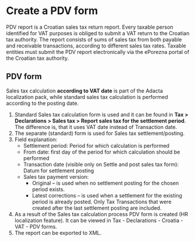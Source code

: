 # Create a PDV form 

PDV report is a Croatian sales tax return report. Every taxable person identified for VAT purposes is obliged to submit a VAT return to the Croatian tax authority. The report consists of sums of sales tax from both payable and receivable transactions, according to different sales tax rates. Taxable entities must submit the PDV report electronically via the ePorezna portal of the Croatian tax authority.

## PDV form

Sales tax calculation **according to VAT date** is part of the Adacta localization pack, while standard sales tax calculation is performed according to the posting date. 

1. Standard Sales tax calculation form is used and it can be found in **Tax > Declarations > Sales tax > Report sales tax for the settlement period**. The difference is, that it uses VAT date instead of Transaction date.   
2. The separate (standard) form is used for Sales tax settlement/posting.  
3. Field explanation: 
   - Settlement period: Period for which calculation is performed 
   - From date: first day of the period for which calculation should be performed  
   - Transaction date (visible only on Settle and post sales tax form): Datum for settlement posting  
   - Sales tax payment version: 
      - Original – is used when no settlement posting for the chosen period exists. 
      - Latest corrections – is used when a settlement for the existing period is already posted. Only Tax Transactions that were created after the last settlement posting are included. 
4. As a result of the Sales tax calculation process PDV form is created (HR localization feature). It can be viewed in Tax - Declarations - Croatia - VAT - PDV forms. 
5. The report can be exported to XML.  

 

 

 

 
